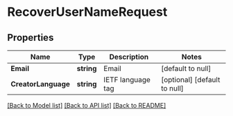 # RecoverUserNameRequest

## Properties
Name | Type | Description | Notes
------------ | ------------- | ------------- | -------------
**Email** | **string** | Email  | [default to null]
**CreatorLanguage** | **string** | IETF language tag | [optional] [default to null]

[[Back to Model list]](../README.md#documentation-for-models) [[Back to API list]](../README.md#documentation-for-api-endpoints) [[Back to README]](../README.md)

